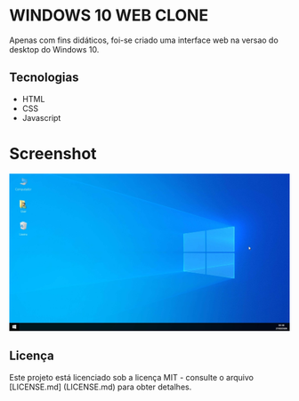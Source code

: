 # WINDOWS 10 WEB CLONE

Apenas com fins didáticos, foi-se criado uma interface web na versao do desktop do Windows 10.

## Tecnologias
* HTML
* CSS
* Javascript

# Screenshot
![](https://raw.githubusercontent.com/jeanoliveira92/windows-10-web-clone/master/screenshot.jpg)


## Licença

Este projeto está licenciado sob a licença MIT - consulte o arquivo [LICENSE.md] (LICENSE.md) para obter detalhes.
